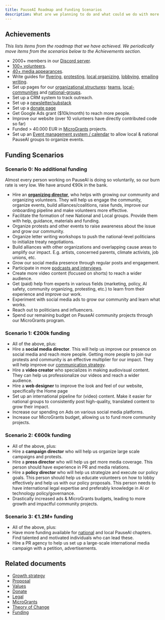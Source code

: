 ```yaml
---
title: PauseAI Roadmap and Funding Scenarios
description: What are we planning to do and what could we do with more funding?
---
```


## Achievements

_This lists items from the roadmap that we have achieved.
We periodically move items from the scenarios below to the Achievements section._

- 2000+ members in our [Discord server](https://discord.gg/FhqN3y4SpX).
- [100+ volunteers](/people).
- [40+ media appearances](/press).
- Write guides for [flyering](/flyering), [protesting](/protests), [local organizing](/local-organizing), [lobbying](/lobby-tips), [emailing writing](/email-builder).
- Set up pages for our [organizational structures](https://pauseai.info/organization): [teams](/teams), [local-communities](/communities) and [national-groups](/national-groups).
- Set up a CRM system to track outreach.
- Set up a [newsletter/substack](https://pauseai.substack.com/)
- Set up a [donate page](/donate)
- Get Google Ads grant ($10k/month) to reach more people.
- Improve our website (over 10 volunteers have directly contributed code so far)
- Funded > 40.000 EUR in [MicroGrants](/microgrants) projects.
- Set up an [Event management system / calendar](https://lu.ma/PauseAI) to allow local & national PauseAI groups to organize events.

## Funding Scenarios

### Scenario 0: No additional funding

Almost every person working on PauseAI is doing so voluntarily, so our burn rate is very low.
We have around €90k in the bank.

- Hire an [**organizing director**](/2024-vacancy-organizing-director), who helps with growing our community and organizing volunteers. They will help us engage the community, organize events, build alliances/coalitions, raise funds, improve our onboarding pipeline and make volunteers more effective.
- Facilitate the formation of new National and Local groups. Provide them with help, guidance, materials and funding.
- Organize protests and other events to raise awareness about the issue and grow our community.
- Organize letter writing workshops to push the national-level politicians to initialize treaty negotiations.
- Build alliances with other organizations and overlapping cause areas to amplify our impact. E.g. artists, concerned parents, climate activists, job unions, etc.
- Grow our social media presence through regular posts and engagement.
- Participate in more [podcasts and interviews](/press).
- Create more video content (focused on shorts) to reach a wider audience.
- Get (paid) help from experts in various fields (marketing, policy, AI safety, community organizing, protesting, etc.) to learn from their experience and improve our work.
- Experiment with social media ads to grow our community and learn what works.
- Reach out to politicians and influencers.
- Spend our remaining budget on PauseAI community projects through our MicroGrants program.

### Scenario 1: €200k funding

- All of the above, plus:
- Hire a **social media director**. This will help us improve our presence on social media and reach more people. Getting more people to join our protests and community is an effective multiplier for our impact. They will help improve our [communication strategy](/communication-strategy).
- Hire a **video creator** who specializes in making audiovisual content. They can help us professionalize our videos and reach a wider audience.
- Hire a **web designer** to improve the look and feel of our website, specifically the Home page
- Set up an international pipeline for (video) content. Make it easier for national groups to consistently post high-quality, translated content to grow their impact.
- Increase our spending on Ads on various social media platforms.
- Increase our MicroGrants budget, allowing us to fund more community projects.

### Scenario 2: €600k funding

- All of the above, plus:
- Hire a **campaign director** who will help us organize large scale campaigns and protests.
- Hire a **press director** who will help us get more media coverage. This person should have experience in PR and media relations.
- Hire a **policy director** who will help us strategize and execute our policy goals. This person should help us educate volunteers on how to lobby effectively and help us with our policy proposals. This person needs to have international legal expertise and preferably knowledge in AI or technology policy/governance.
- Drastically increased ads & MicroGrants budgets, leading to more growth and impactful community projects.

### Scenario 3: €1.2M+ funding

- All of the above, plus:
- Have more funding available for [national](https://pauseai.info/national-groups) and local PauseAI chapters. Find talented and motivated individuals who can lead these.
- Hire a PR agency to help us set up a large-scale international media campaign with a petition, advertisements.

## Related documents

- [Growth strategy](/growth-strategy)
- [Proposal](/proposal)
- [Values](/values)
- [Donate](/donate)
- [Legal](/legal)
- [MicroGrants](/microgrants)
- [Theory of Change](/theory-of-change)
- [Funding](/funding)
